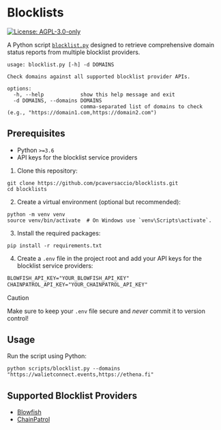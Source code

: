 # Blocklists

[![License: AGPL-3.0-only](https://img.shields.io/badge/License-AGPL--3.0--only-blue)](https://www.gnu.org/licenses/agpl-3.0)

A Python script [`blocklist.py`](./scripts/blocklist.py) designed to retrieve comprehensive domain status reports from multiple blocklist providers.

```console
usage: blocklist.py [-h] -d DOMAINS

Check domains against all supported blocklist provider APIs.

options:
  -h, --help            show this help message and exit
  -d DOMAINS, --domains DOMAINS
                        comma-separated list of domains to check (e.g., "https://domain1.com,https://domain2.com")
```

## Prerequisites

- Python `>=3.6`
- API keys for the blocklist service providers

1. Clone this repository:

```console
git clone https://github.com/pcaversaccio/blocklists.git
cd blocklists
```

2. Create a virtual environment (optional but recommended):

```console
python -m venv venv
source venv/bin/activate  # On Windows use `venv\Scripts\activate`.
```

3. Install the required packages:

```console
pip install -r requirements.txt
```

4. Create a `.env` file in the project root and add your API keys for the blocklist service providers:

```txt
BLOWFISH_API_KEY="YOUR_BLOWFISH_API_KEY"
CHAINPATROL_API_KEY="YOUR_CHAINPATROL_API_KEY"
```

> [!CAUTION]
> Make sure to keep your `.env` file secure and _never_ commit it to version control!

## Usage

Run the script using Python:

```console
python scripts/blocklist.py --domains "https://walietconnect.events,https://ethena.fi"
```

## Supported Blocklist Providers

- [Blowfish](https://blowfish.xyz)
- [ChainPatrol](https://chainpatrol.io)
